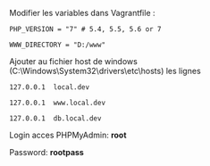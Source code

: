 Modifier les variables dans Vagrantfile :

`PHP_VERSION = "7" # 5.4, 5.5, 5.6 or 7`

`WWW_DIRECTORY = "D:/www"`

Ajouter au fichier host de windows (C:\Windows\System32\drivers\etc\hosts) les lignes

`127.0.0.1	local.dev`

`127.0.0.1	www.local.dev`

`127.0.0.1	db.local.dev`

Login acces PHPMyAdmin: **root**

Password: **rootpass**